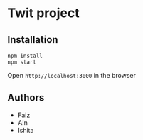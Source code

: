 Twit project
============

Installation
------------

    npm install
    npm start

Open `http://localhost:3000` in the browser

Authors
-------
- Faiz
- Ain
- Ishita